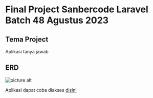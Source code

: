 # Final Project Sanbercode Laravel Batch 48 Agustus 2023

## Tema Project

Aplikasi tanya jawab

## ERD
![picture alt](https://drive.google.com/uc?export=view&id=1kMZpZQ1nUSmCl35ra0sXVHhv_TzSbKDA "Sanbercode Final project ERD")

Aplikasi dapat coba diakses [disini](https://sanbercode-final-project-production.up.railway.app)

